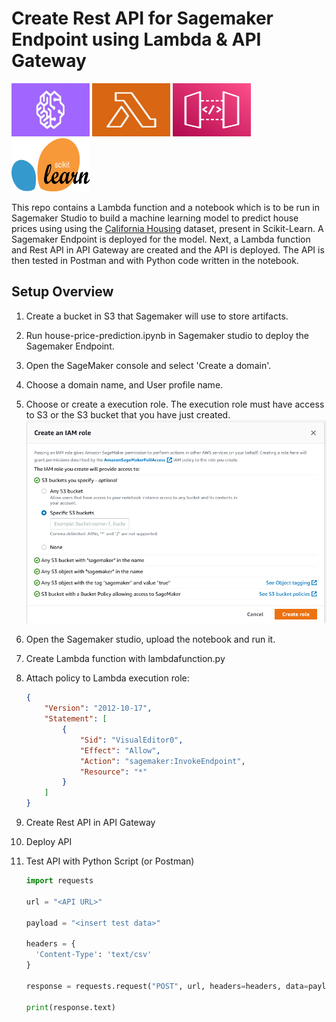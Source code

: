 # Create Rest API for Sagemaker Endpoint using Lambda & API Gateway

<img src="images\SageMaker_Icon_Large-1.jpg" width="125" height="85"/> <img src="images\Amazon_Lambda_architecture_logo.svg.png" width="125" height="85"/> <img src="images\aws-api-gateway-logo-368082D845-seeklogo.com.png" width="125" height="85"/>  <img src="images\2560px-Scikit_learn_logo_small.svg.png" width="125" height="85"/>

This repo contains a Lambda function and a notebook which is to be run in Sagemaker Studio to build a machine learning model to predict house prices using using the [California Housing](https://scikit-learn.org/stable/modules/generated/sklearn.datasets.fetch_california_housing.html) dataset, present in Scikit-Learn. A Sagemaker Endpoint is deployed for the model. Next, a Lambda function and Rest API in API Gateway are created and the API is deployed. The API is then tested in Postman and with Python code written in the notebook.

## Setup Overview
1. Create a bucket in S3 that Sagemaker will use to store artifacts.
2. Run house-price-prediction.ipynb in Sagemaker studio to deploy the Sagemaker Endpoint.

1. Open the SageMaker console and select 'Create a domain'.

2. Choose a domain name, and User profile name.

3. Choose or create a execution role. The execution role must have access to S3 or the S3 bucket that you have just created.
![images\sagemaker_execution_role.png](images/sagemaker_execution_role.png)

4. Open the Sagemaker studio, upload the notebook and run it.

5. Create Lambda function with lambdafunction.py

6. Attach policy to Lambda execution role:
    ```json
    {
        "Version": "2012-10-17",
        "Statement": [
            {
                "Sid": "VisualEditor0",
                "Effect": "Allow",
                "Action": "sagemaker:InvokeEndpoint",
                "Resource": "*"
            }
        ]
    }
    ```

7. Create Rest API in API Gateway

8. Deploy API

8. Test API with Python Script (or Postman)

    ```python
    import requests

    url = "<API URL>"

    payload = "<insert test data>"

    headers = {
      'Content-Type': 'text/csv'
    }

    response = requests.request("POST", url, headers=headers, data=payload)

    print(response.text)    
    ```

